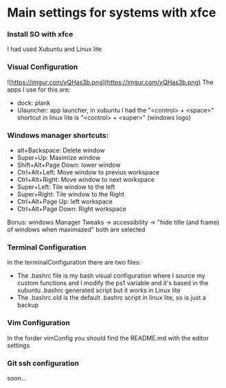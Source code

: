 # Main settings for systems with xfce

### Install SO with xfce
I had used Xubuntu and Linux lite

### Visual Configuration
![https://imgur.com/yQHas3b.png](https://imgur.com/yQHas3b.png)
The apps I use for this are:
- dock: plank
- Ulauncher: app launcher, in xubuntu I had the "\<control> + \<space>" shortcut in linux lite is "\<control> + \<super>" (windows logo)

### Windows manager shortcuts:
- alt+Backspace: Delete window
- Super+Up: Maximize window
- Shift+Alt+Page Down: lower window
- Ctrl+Alt+Left: Move window to previus workspace
- Ctrl+Alt+Right: Move window to next workspace
- Super+Left: Tile window to the left
- Super+Right: Tile window to the Right
- Ctrl+Alt+Page Up: left workspace
- Ctrl+Alt+Page Down: Right workspace

Bonus: windows Manager Tweaks -> accessibility -> "hide title (and frame) of windows when maximazed" both are selected

### Terminal Configuration
In the terminalConfiguration there are two files:
- The .bashrc file is my bash visual configuration where I source my custom functions and I modify the ps1 variable and it's based in the xubuntu .bashrc generated script but it works in Linux lite
- The .bashrc.old is the default .bashrc script in linux lite, so is just a backup

### Vim Configuration
In the forder vimConfig you should find the README.md with the editor settings

### Git ssh configuration
soon...
